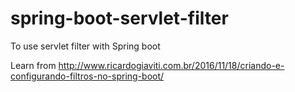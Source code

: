 # spring-boot-servlet-filter
To use servlet filter with Spring boot

Learn from http://www.ricardogiaviti.com.br/2016/11/18/criando-e-configurando-filtros-no-spring-boot/

